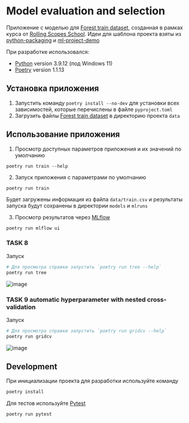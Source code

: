 # Model evaluation and selection

Приложение с моделью
для [Forest train dataset](https://www.kaggle.com/competitions/forest-cover-type-prediction/overview), созданная в
рамках курса от [Rolling Scopes School](https://github.com/rolling-scopes-school). Идеи для шаблона проекта взяты
из [python-packaging](https://blog.ionelmc.ro/2014/05/25/python-packaging/#the-structure)
и [ml-project-demo](https://github.com/rolling-scopes-school/ml-project-demo)

При разработке использовался:

- [Python](https://www.python.org/downloads/release/python-3912/) version 3.9.12 (под Windows 11)
- [Poetry](https://python-poetry.org/) version 1.1.13

## Установка приложения

1. Запустить команду ```poetry install --no-dev``` для установки всех зависимостей, которые перечислены в
   файле `pyproject.toml`
2. Загрузить файлы [Forest train dataset](https://www.kaggle.com/competitions/forest-cover-type-prediction/data) в
   директорию проекта `data`

## Использование приложения

1. Просмотр доступных параметров приложения и их значений по умолчанию

```
poetry run train --help
```

2. Запуск приложения с параметрами по умолчанию

```
poetry run train
```

Будет загружены информация из файла `data/train.csv` и результаты запуска будут сохранены в директории `models` и `mlruns`

3. Просмотр результатов через [MLflow](https://www.mlflow.org)

```
poetry run mlflow ui
```

### TASK 8

Запуск

```bash
# Для просмотра справки запустить `poetry run tree --help`
poetry run tree
```

![image](https://user-images.githubusercontent.com/874234/167255789-f340808f-c69d-4269-b64b-ee2ca0d2c1a4.png)


### TASK 9 automatic hyperparameter with nested cross-validation

Запуск

```bash
# Для просмотра справки запустить `poetry run gridcv --help`
poetry run gridcv
```

![image](https://user-images.githubusercontent.com/874234/167406329-3df36202-07c4-4ef5-a8a3-09a558ad3550.png)

## Development

При инициализации проекта для разработки используйте команду

```bash
poetry install
```

Для тестов используйте [Pytest](https://docs.pytest.org)

```bash
poetry run pytest
```